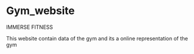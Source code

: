 # Gym_website
IMMERSE FITNESS

This website contain data of the gym and its a online representation of the gym
